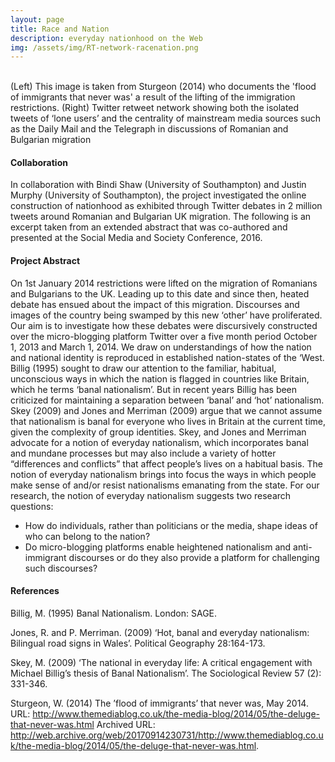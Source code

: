 ```yaml
---
layout: page
title: Race and Nation
description: everyday nationhood on the Web
img: /assets/img/RT-network-racenation.png
---
```


<div class="img_row">
    <img class="col two left" src="{{ site.baseurl }}/assets/img/moral_panic_rombulg.jpg" alt="" title="Moral Panic"/>
    <img class="col one left" src="{{ site.baseurl }}/assets/img/RT-network-racenation.png" alt="" title="Twitter retweet network"/>
</div>
<div class="col three caption">
    (Left) This image is taken from Sturgeon (2014) who documents the 'flood of immigrants that never was' a result of the lifting of the immigration restrictions. (Right) Twitter retweet network showing both the isolated tweets of ‘lone users’ and the centrality of mainstream media sources such as the Daily Mail and the Telegraph in discussions of Romanian and Bulgarian migration
</div>

<h4>Collaboration</h4>

In collaboration with Bindi Shaw (University of Southampton) and Justin Murphy (University of Southampton), the project investigated the online construction of nationhood as exhibited through Twitter debates in 2 million tweets around Romanian and Bulgarian UK migration. The following is an excerpt taken from an extended abstract that was co-authored and presented at the Social Media and Society Conference, 2016.

<h4>Project Abstract</h4>

On 1st January 2014 restrictions were lifted on the migration of Romanians and Bulgarians to the UK. Leading up to this date and since then, heated debate has ensued about the impact of this migration. Discourses and images of the country being swamped by this new ‘other’ have proliferated. Our aim is to investigate how these debates were discursively constructed over the micro-blogging platform Twitter over a five month period October 1, 2013 and March 1, 2014. We draw on understandings of how the nation and national identity is reproduced in established nation-states of the ‘West. Billig (1995) sought to draw our attention to the familiar, habitual, unconscious ways in which the nation is flagged in countries like Britain, which he terms ‘banal nationalism’. But in recent years Billig has been criticized for maintaining a separation between ‘banal’ and ‘hot’ nationalism. Skey (2009) and Jones and Merriman (2009) argue that we cannot assume that nationalism is banal for everyone who lives in Britain at the current time, given the complexity of group identities. Skey, and Jones and Merriman advocate for a notion of everyday nationalism, which incorporates banal and mundane processes but may also include a variety of hotter “differences and conflicts” that affect people’s lives on a habitual basis. The notion of everyday nationalism brings into focus the ways in which people make sense of and/or resist nationalisms emanating from the state. For our research, the notion of everyday nationalism suggests two research questions:

<ul>
<li> How do individuals, rather than politicians or the media, shape ideas of who can belong to the nation?</li>
<li> Do micro-blogging platforms enable heightened nationalism and anti-immigrant discourses or do they also provide a platform for challenging such discourses?</li>
</ul>

<h4>References</h4>

Billig, M. (1995) Banal Nationalism. London: SAGE.

Jones, R. and P. Merriman. (2009) ‘Hot, banal and everyday nationalism: Bilingual road signs in Wales’. Political Geography 28:164-173.

Skey, M. (2009) ‘The national in everyday life: A critical engagement with Michael Billig’s thesis of Banal Nationalism’. The Sociological Review 57 (2): 331-346.

Sturgeon, W. (2014) The ’flood of immigrants’ that never was, May 2014. URL: <a href="http://www.themediablog.co.uk/the-media-blog/2014/05/the-deluge-that-never-was.html"> http://www.themediablog.co.uk/the-media-blog/2014/05/the-deluge-that-never-was.html</a> Archived URL: <a href=" http://web.archive.org/web/20170914230731/http://www.themediablog.co.uk/the-media-blog/2014/05/the-deluge-that-never-was.html">http://web.archive.org/web/20170914230731/http://www.themediablog.co.uk/the-media-blog/2014/05/the-deluge-that-never-was.html</a>.


